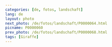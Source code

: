 ```yaml
---
categories: [de, fotos, landschaft]
lang: de
layout: photo
next_photo: /de/fotos/landschaft/P0000064.html
picname: P0000060
prev_photo: /de/fotos/landschaft/P0000068.html
tags: [Giraffe]
---
```

